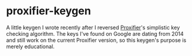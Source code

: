 # proxifier-keygen
A little keygen I wrote recently after I reversed [Proxifier](https://www.proxifier.com)'s simplistic key checking algorithm.
The keys I've found on Google are dating from 2014 and still work on the current Proxifier version, so this keygen's purpose is merely educational.
